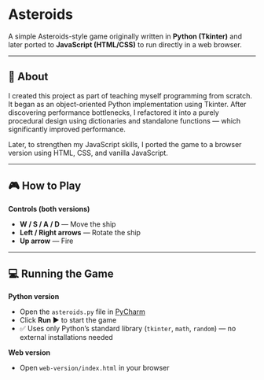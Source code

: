 # Asteroids

A simple Asteroids-style game originally written in **Python (Tkinter)** and later ported to **JavaScript (HTML/CSS)** to run directly in a web browser.

---

## 📝 About

I created this project as part of teaching myself programming from scratch.  
It began as an object-oriented Python implementation using Tkinter. After discovering performance bottlenecks, I refactored it into a purely procedural design using dictionaries and standalone functions — which significantly improved performance.

Later, to strengthen my JavaScript skills, I ported the game to a browser version using HTML, CSS, and vanilla JavaScript.

---

## 🎮 How to Play

**Controls (both versions)**  
- **W / S / A / D** — Move the ship  
- **Left / Right arrows** — Rotate the ship  
- **Up arrow** — Fire

---

## 💻 Running the Game

**Python version**
- Open the `asteroids.py` file in [PyCharm](https://www.jetbrains.com/pycharm/)  
- Click **Run ▶** to start the game  
- ✅ Uses only Python’s standard library (`tkinter`, `math`, `random`) — no external installations needed

**Web version**
- Open `web-version/index.html` in your browser
